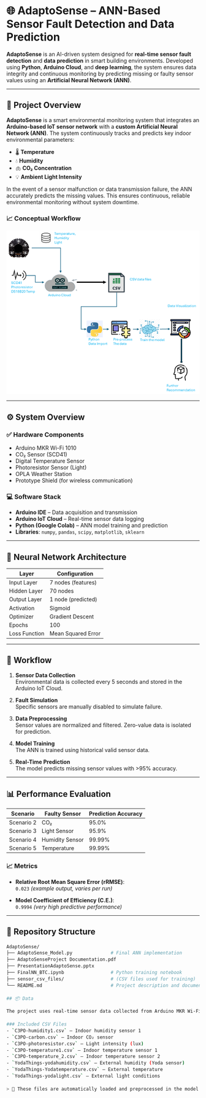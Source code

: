 # 🌐 AdaptoSense – ANN-Based Sensor Fault Detection and Data Prediction

**AdaptoSense** is an AI-driven system designed for **real-time sensor fault detection** and **data prediction** in smart building environments. Developed using **Python**, **Arduino Cloud**, and **deep learning**, the system ensures data integrity and continuous monitoring by predicting missing or faulty sensor values using an **Artificial Neural Network (ANN)**.

---
## 🧠 Project Overview

**AdaptoSense** is a smart environmental monitoring system that integrates an **Arduino-based IoT sensor network** with a **custom Artificial Neural Network (ANN)**. The system continuously tracks and predicts key indoor environmental parameters:

- 🌡️ **Temperature**
- 💧 **Humidity**
- 🫁 **CO₂ Concentration**
- 💡 **Ambient Light Intensity**

In the event of a sensor malfunction or data transmission failure, the ANN accurately predicts the missing values. This ensures continuous, reliable environmental monitoring without system downtime.

### 📈 Conceptual Workflow

![AdaptoSense Project](AdaptoSenseModel.png)

---

## ⚙️ System Overview

### ✅ Hardware Components
- Arduino MKR Wi-Fi 1010
- CO₂ Sensor (SCD41)
- Digital Temperature Sensor
- Photoresistor Sensor (Light)
- OPLA Weather Station
- Prototype Shield (for wireless communication)

### 💻 Software Stack
- **Arduino IDE** – Data acquisition and transmission
- **Arduino IoT Cloud** – Real-time sensor data logging
- **Python (Google Colab)** – ANN model training and prediction
- **Libraries**: `numpy`, `pandas`, `scipy`, `matplotlib`, `sklearn`

---

## 🧮 Neural Network Architecture

| Layer          | Configuration       |
|----------------|---------------------|
| Input Layer    | 7 nodes (features)  |
| Hidden Layer   | 70 nodes            |
| Output Layer   | 1 node (predicted)  |
| Activation     | Sigmoid             |
| Optimizer      | Gradient Descent    |
| Epochs         | 100                 |
| Loss Function  | Mean Squared Error  |

---

## 🔁 Workflow

1. **Sensor Data Collection**  
   Environmental data is collected every 5 seconds and stored in the Arduino IoT Cloud.

2. **Fault Simulation**  
   Specific sensors are manually disabled to simulate failure.

3. **Data Preprocessing**  
   Sensor values are normalized and filtered. Zero-value data is isolated for prediction.

4. **Model Training**  
   The ANN is trained using historical valid sensor data.

5. **Real-Time Prediction**  
   The model predicts missing sensor values with >95% accuracy.

---

## 📊 Performance Evaluation

| Scenario                     | Faulty Sensor   | Prediction Accuracy |
|-----------------------------|------------------|----------------------|
| Scenario 2                  | CO₂              | 95.0%                |
| Scenario 3                  | Light Sensor     | 95.9%                |
| Scenario 4                  | Humidity Sensor  | 99.99%               |
| Scenario 5                  | Temperature      | 99.99%               |

### 📈 Metrics
- **Relative Root Mean Square Error (rRMSE)**:  
  `0.023` *(example output, varies per run)*

- **Model Coefficient of Efficiency (C.E.)**:  
  `0.9994` *(very high predictive performance)*

---

## 📂 Repository Structure

```bash
AdaptoSense/
├── AdaptoSense_Model.py              # Final ANN implementation
├── AdaptoSenseProject Documentation.pdf
├── PresentationAdaptoSense.pptx
├── FinalNN_BTC.ipynb                 # Python training notebook
├── sensor_csv_files/                 # (CSV files used for training)
└── README.md                         # Project description and documentation

## 📦 Data

The project uses real-time sensor data collected from Arduino MKR Wi-Fi 1010 and OPLA Weather Station. All relevant data files are included in the `/data` directory.

### Included CSV Files
- `C3PO-humidity1.csv` – Indoor humidity sensor 1  
- `C3PO-carbon.csv` – Indoor CO₂ sensor  
- `C3PO-photoresistor.csv` – Light intensity (lux)  
- `C3PO-temperature1.csv` – Indoor temperature sensor 1  
- `C3PO-temperature_2.csv` – Indoor temperature sensor 2  
- `YodaThings-yodahumidity.csv` – External humidity (Yoda sensor)  
- `YodaThings-Yodatemperature.csv` – External temperature  
- `YodaThings-yodalight.csv` – External light conditions  

> 📁 These files are automatically loaded and preprocessed in the model for training and evaluation.